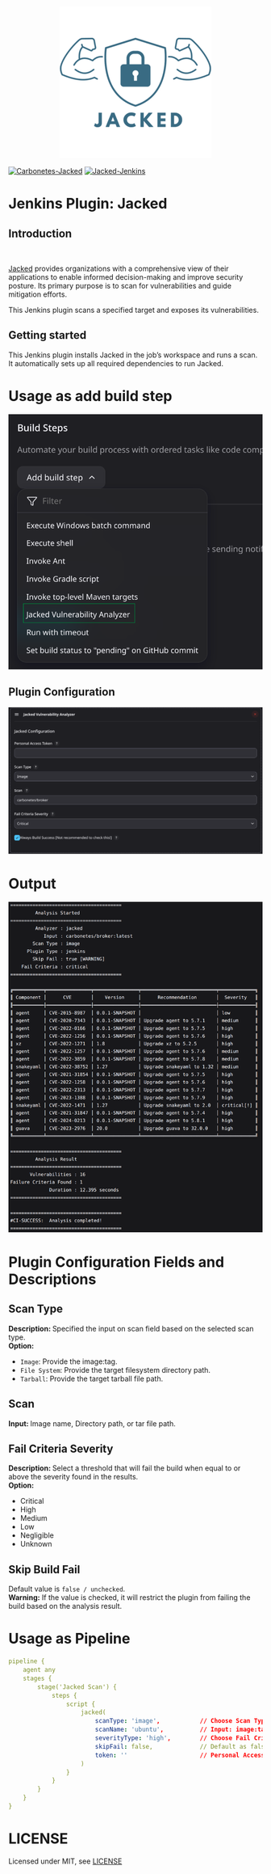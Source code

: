<p align="center">
<img src="assets/logo.png">
</p>

[![Carbonetes-Jacked](https://img.shields.io/badge/carbonetes-jacked-%232f7ea3)](https://github.com/carbonetes/jacked)
[![Jacked-Jenkins](https://img.shields.io/badge/jacked-jenkins--plugin-%232f7ea3)](https://plugins.jenkins.io/jacked)
# Jenkins Plugin: Jacked

## Introduction
<br>

[Jacked](https://github.com/carbonetes/jacked) provides organizations with a comprehensive view of their applications to enable informed decision-making and improve security posture. Its primary purpose is to scan for vulnerabilities and guide mitigation efforts.

This Jenkins plugin scans a specified target and exposes its vulnerabilities.


## Getting started

This Jenkins plugin installs Jacked in the job’s workspace and runs a scan.
It automatically sets up all required dependencies to run Jacked.

# Usage as add build step
<img src="assets/add-build-step2.png" alt="Jacked plugin" />

## Plugin Configuration

<img src="assets/add-build-step.png" alt="Jacked plugin configuration" />

# Output
<img src="assets/sample_fail_output.png" alt="Jacked plugin configuration" />


# Plugin Configuration Fields and Descriptions
## Scan Type
<b>Description: </b>Specified the input on scan field based on the selected scan type.
<br>
<b>Option:</b>
- `Image`: Provide the image:tag.
- `File System`: Provide the target filesystem directory path.
- `Tarball`: Provide the target tarball file path.
## Scan
<b>Input: </b> Image name, Directory path, or tar file path.
## Fail Criteria Severity
<b>Description: </b>Select a threshold that will fail the build when equal to or above the severity found in the results. 
<br>
<b>Option:</b> 
- Critical
- High
- Medium
- Low
- Negligible
- Unknown

## Skip Build Fail
Default value is `false / unchecked`.
<br>
<b>Warning:</b> If the value is checked, it will restrict the plugin from failing the build based on the analysis result.

# Usage as Pipeline
```yaml
pipeline {
    agent any
    stages {
        stage('Jacked Scan') {
            steps {
                script {
                    jacked(
                        scanType: 'image',           // Choose Scan Type: image, filesystem, or tarball.
                        scanName: 'ubuntu',          // Input: image:tag, filesystem dir path, or tarball file path.
                        severityType: 'high',        // Choose Fail Criteria Severity as a threshold.
                        skipFail: false,             // Default as false. Always Build Success [Not recommended to set true!]
                        token: ''                    // Personal Access Token
                    )
                }
            }
        }
    }
}
```
# LICENSE

Licensed under MIT, see [LICENSE](LICENSE.md)

